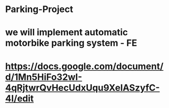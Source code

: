# Parking-Project
# we will implement automatic motorbike parking system - FE
# https://docs.google.com/document/d/1Mn5HiFo32wI-4qRjtwrQvHecUdxUqu9XelASzyfC-4I/edit
